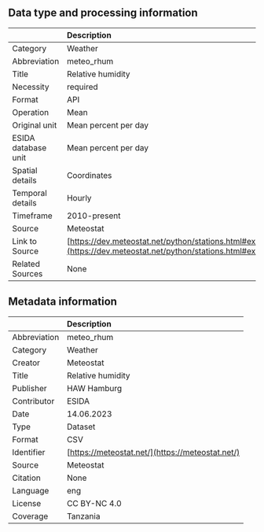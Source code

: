 ## Data type and processing information 

|                     | Description                                                                                                      |
|:--------------------|:-----------------------------------------------------------------------------------------------------------------|
| Category            | Weather                                                                                                          |
| Abbreviation        | meteo_rhum                                                                                                       |
| Title               | Relative humidity                                                                                                |
| Necessity           | required                                                                                                         |
| Format              | API                                                                                                              |
| Operation           | Mean                                                                                                             |
| Original unit       | Mean percent per day                                                                                             |
| ESIDA database unit | Mean percent per day                                                                                             |
| Spatial details     | Coordinates                                                                                                      |
| Temporal details    | Hourly                                                                                                           |
| Timeframe           | 2010-present                                                                                                     |
| Source              | Meteostat                                                                                                        |
| Link to Source      | [https://dev.meteostat.net/python/stations.html#example](https://dev.meteostat.net/python/stations.html#example) |
| Related Sources     | None                                                                                                             |

## Metadata information 

|              | Description                                      |
|:-------------|:-------------------------------------------------|
| Abbreviation | meteo_rhum                                       |
| Category     | Weather                                          |
| Creator      | Meteostat                                        |
| Title        | Relative humidity                                |
| Publisher    | HAW Hamburg                                      |
| Contributor  | ESIDA                                            |
| Date         | 14.06.2023                                       |
| Type         | Dataset                                          |
| Format       | CSV                                              |
| Identifier   | [https://meteostat.net/](https://meteostat.net/) |
| Source       | Meteostat                                        |
| Citation     | None                                             |
| Language     | eng                                              |
| License      | CC BY-NC 4.0                                     |
| Coverage     | Tanzania                                         |